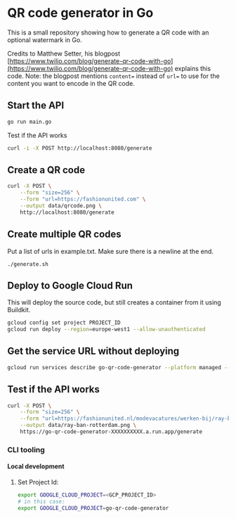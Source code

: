 # QR code generator in Go

This is a small repository showing how to generate a QR code with an optional watermark in Go.

Credits to Matthew Setter, his blogpost [https://www.twilio.com/blog/generate-qr-code-with-go](https://www.twilio.com/blog/generate-qr-code-with-go) explains this code. Note: the blogpost mentions `content=` instead of `url=` to use for the content you want to encode in the QR code.

## Start the API

```sh
go run main.go
```

Test if the API works

```sh
curl -i -X POST http://localhost:8080/generate
```

## Create a QR code

```sh
curl -X POST \
    --form "size=256" \
    --form "url=https://fashionunited.com" \
    --output data/qrcode.png \
    http://localhost:8080/generate
```

## Create multiple QR codes 

Put a list of urls in example.txt. Make sure there is a newline at the end.

```
./generate.sh
```

## Deploy to Google Cloud Run

This will deploy the source code, but still creates a container from it using Buildkit. 

```sh
gcloud config set project PROJECT_ID
gcloud run deploy --region=europe-west1 --allow-unauthenticated
```

## Get the service URL without deploying

```sh
gcloud run services describe go-qr-code-generator --platform managed --region europe-west1 --format 'value(status.url)'
```

## Test if the API works

```sh
curl -X POST \
    --form "size=256" \
    --form "url=https://fashionunited.nl/modevacatures/werken-bij/ray-ban-vacatures/search/in/rotterdam" \
    --output data/ray-ban-rotterdam.png \
    https://go-qr-code-generator-XXXXXXXXXX.a.run.app/generate
```


### CLI tooling

#### Local development

1. Set Project Id:

    ```bash
    export GOOGLE_CLOUD_PROJECT=<GCP_PROJECT_ID>
    # in this case:
    export GOOGLE_CLOUD_PROJECT=go-qr-code-generator
    ```

<!-- 2. Build and Start the server:

    ```bash
    go build -o server && ./server
    ``` -->

